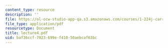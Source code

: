 ```yaml
---
content_type: resource
description: ''
file: https://ol-ocw-studio-app-qa.s3.amazonaws.com/courses/1-224j-carrier-systems-fall-2003/baf36ccf7023699ef41050aebcaf63bc_lecture4.pdf
file_type: application/pdf
resourcetype: Document
title: lecture4.pdf
uid: baf36ccf-7023-699e-f410-50aebcaf63bc
---
```

